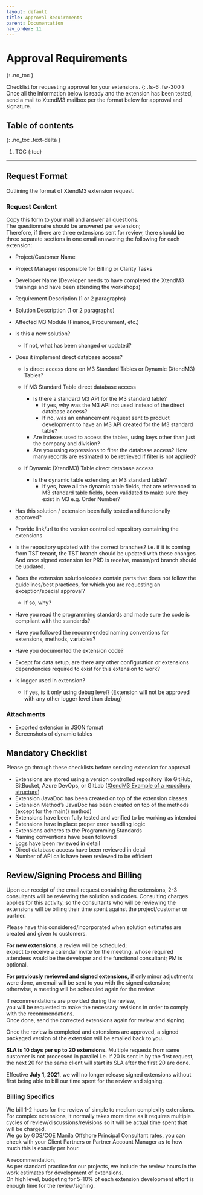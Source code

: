 ```yaml
---
layout: default
title: Approval Requirements
parent: Documentation
nav_order: 11
---
```


# Approval Requirements
{: .no_toc }

Checklist for requesting approval for your extensions.
{: .fs-6 .fw-300 }
Once all the information below is ready and the extension has been tested, send a mail to XtendM3 mailbox per the format below for approval and signature.

## Table of contents
{: .no_toc .text-delta }

1. TOC
{:toc}

---

## Request Format
Outlining the format of XtendM3 extension request.

### Request Content
Copy this form to your mail and answer all questions.  
The questionnaire should be answered per extension;  
Therefore, if there are three extensions sent for review, there should be three separate sections in one email answering the following for each extension:

- Project/Customer Name
- Project Manager responsible for Billing or Clarity Tasks
- Developer Name (Developer needs to have completed the XtendM3 trainings and have been attending the workshops)
- Requirement Description (1 or 2 paragraphs)
- Solution Description (1 or 2 paragraphs)
- Affected M3 Module (Finance, Procurement, etc.)
- Is this a new solution?
  - If not, what has been changed or updated?
- Does it implement direct database access?
  - Is direct access done on M3 Standard Tables or Dynamic (XtendM3) Tables?
  
  - If M3 Standard Table direct database access
    - Is there a standard M3 API for the M3 standard table?
       - If yes, why was the M3 API not used instead of the direct database access?
       - If no, was an enhancement request sent to product development to have an M3 API created for the M3 standard table?
    - Are indexes used to access the tables, using keys other than just the company and division?
    - Are you using expressions to filter the database access? 
      How many records are estimated to be retrieved if filter is not applied?

  - If Dynamic (XtendM3) Table direct database access
    - Is the dynamic table extending an M3 standard table?
      - If yes, have all the dynamic table fields, that are referenced to M3 standard table fields, been validated to make sure they exist in M3 e.g. Order Number?

- Has this solution / extension been fully tested and functionally approved?
- Provide link/url to the version controlled repository containing the extensions
- Is the repository updated with the correct branches? 
  i.e. if it is coming from TST tenant, the TST branch should be updated with these changes 
  And once signed extension for PRD is receive, master/prd branch should be updated.
- Does the extension solution/codes contain parts that does not follow the guidelines/best practices, for which you are requesting an exception/special approval? 
   - If so, why?
- Have you read the programming standards and made sure the code is compliant with the standards?
- Have you followed the recommended naming conventions for extensions, methods, variables?
- Have you documented the extension code?
- Except for data setup, are there any other configuration or extensions dependencies required to exist for this extension to work?
- Is logger used in extension?
   - If yes, is it only using debug level? (Extension will not be approved with any other logger level than debug) 

### Attachments
- Exported extension in JSON format
- Screenshots of dynamic tables

## Mandatory Checklist
Please go through these checklists before sending extension for approval

- Extensions are stored using a version controlled repository like GitHub, BitBucket, Azure DevOps, or GitLab
  ([XtendM3 Example of a repository structure](https://github.com/infor-cloud/acme-corp-extensions))
- Extension JavaDoc has been created on top of the extension classes
- Extension Method’s JavaDoc has been created on top of the methods (except for the main() method)
- Extensions have been fully tested and verified to be working as intended
- Extensions have in place proper error handling logic
- Extensions adheres to the Programming Standards
- Naming conventions have been followed
- Logs have been reviewed in detail
- Direct database access have been reviewed in detail
- Number of API calls have been reviewed to be efficient

## Review/Signing Process and Billing
Upon our receipt of the email request containing the extensions, 2-3 consultants will be reviewing the solution and codes.
Consulting charges applies for this activity, so the consultants who will be reviewing the extensions will be billing their time spent against the project/customer or partner.

Please have this considered/incorporated when solution estimates are created and given to customers.

**For new extensions**, a review will be scheduled;  
expect to receive a calendar invite for the meeting, whose required attendees would be the developer and the functional consultant; PM is optional.

**For previously reviewed and signed extensions,**
if only minor adjustments were done,
an email will be sent to you with the signed extension;  
otherwise, a meeting will be scheduled again for the review.

If recommendations are provided during the review,  
you will be requested to make the necessary revisions in order to comply with the recommendations.  
Once done, send the corrected extensions again for review and signing.

Once the review is completed and extensions are approved,
a signed packaged version of the extension will be emailed back to you.

**SLA is 10 days per up to 20 extensions.** Multiple requests from same customer is not processed in parallel i.e. if 20 is sent in by the first request, the next 20 for the same client will start its SLA after the first 20 are done.

Effective **July 1, 2021**, 
we will no longer release signed extensions without first being able to bill our time spent for the review and signing.

### Billing Specifics

We bill 1-2 hours for the review of simple to medium complexity extensions.  
For complex extensions, it normally takes more time as it requires multiple cycles of review/discussions/revisions so it will be actual time spent that will be charged.  
We go by GDS/COE Manila Offshore Principal Consultant rates, you can check with your Client Partners or Partner Account Manager as to how much this is exactly per hour.

A recommendation,  
As per standard practice for our projects, we include the review hours in the work estimates for development of extensions.  
On high level, budgeting for 5-10% of each extension development effort is enough time for the review/signing.  
  
   